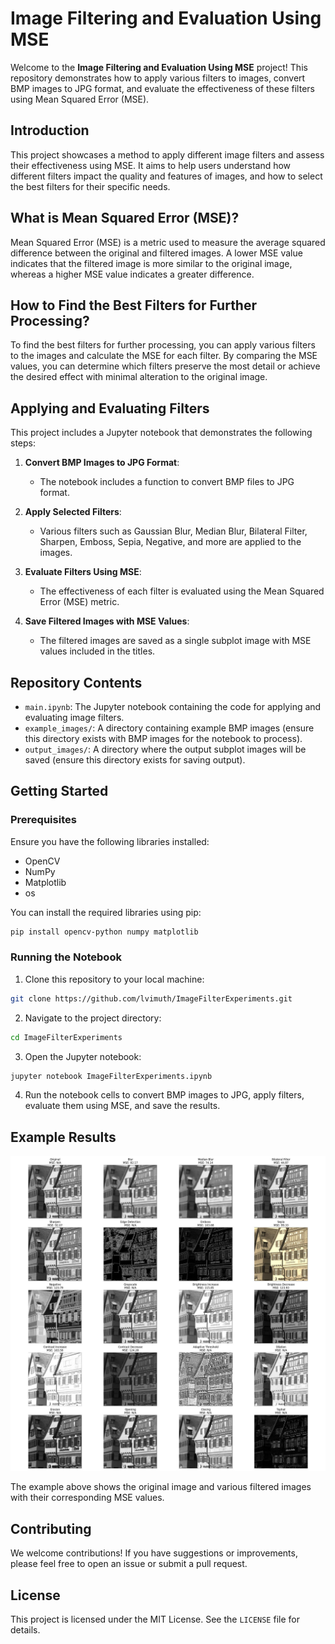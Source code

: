 
# Image Filtering and Evaluation Using MSE

Welcome to the **Image Filtering and Evaluation Using MSE** project! This repository demonstrates how to apply various filters to images, convert BMP images to JPG format, and evaluate the effectiveness of these filters using Mean Squared Error (MSE).

## Introduction

This project showcases a method to apply different image filters and assess their effectiveness using MSE. It aims to help users understand how different filters impact the quality and features of images, and how to select the best filters for their specific needs.

## What is Mean Squared Error (MSE)?

Mean Squared Error (MSE) is a metric used to measure the average squared difference between the original and filtered images. A lower MSE value indicates that the filtered image is more similar to the original image, whereas a higher MSE value indicates a greater difference.

## How to Find the Best Filters for Further Processing?

To find the best filters for further processing, you can apply various filters to the images and calculate the MSE for each filter. By comparing the MSE values, you can determine which filters preserve the most detail or achieve the desired effect with minimal alteration to the original image.

## Applying and Evaluating Filters

This project includes a Jupyter notebook that demonstrates the following steps:

1. **Convert BMP Images to JPG Format**:
   - The notebook includes a function to convert BMP files to JPG format.

2. **Apply Selected Filters**:
   - Various filters such as Gaussian Blur, Median Blur, Bilateral Filter, Sharpen, Emboss, Sepia, Negative, and more are applied to the images.

3. **Evaluate Filters Using MSE**:
   - The effectiveness of each filter is evaluated using the Mean Squared Error (MSE) metric.

4. **Save Filtered Images with MSE Values**:
   - The filtered images are saved as a single subplot image with MSE values included in the titles.

## Repository Contents

- `main.ipynb`: The Jupyter notebook containing the code for applying and evaluating image filters.
- `example_images/`: A directory containing example BMP images (ensure this directory exists with BMP images for the notebook to process).
- `output_images/`: A directory where the output subplot images will be saved (ensure this directory exists for saving output).

## Getting Started

### Prerequisites

Ensure you have the following libraries installed:

- OpenCV
- NumPy
- Matplotlib
- os

You can install the required libraries using pip:

```bash
pip install opencv-python numpy matplotlib
```

### Running the Notebook

1. Clone this repository to your local machine:

```bash
git clone https://github.com/lvimuth/ImageFilterExperiments.git
```

2. Navigate to the project directory:

```bash
cd ImageFilterExperiments
```

3. Open the Jupyter notebook:

```bash
jupyter notebook ImageFilterExperiments.ipynb
```

4. Run the notebook cells to convert BMP images to JPG, apply filters, evaluate them using MSE, and save the results.

## Example Results

![Example Subplot](https://github.com/lvimuth/ImageFilterExperiments/blob/main/PlotImg/houses_subplot.jpg)

The example above shows the original image and various filtered images with their corresponding MSE values.

## Contributing

We welcome contributions! If you have suggestions or improvements, please feel free to open an issue or submit a pull request.

## License

This project is licensed under the MIT License. See the `LICENSE` file for details.

